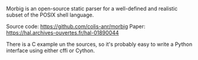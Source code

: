 Morbig is an open-source static parser for a well-defined and realistic subset of the POSIX shell language.

Source code: https://github.com/colis-anr/morbig
Paper: https://hal.archives-ouvertes.fr/hal-01890044

There is a C example un the sources, so it's probably easy to write a Python interface using either cffi or Cython.
